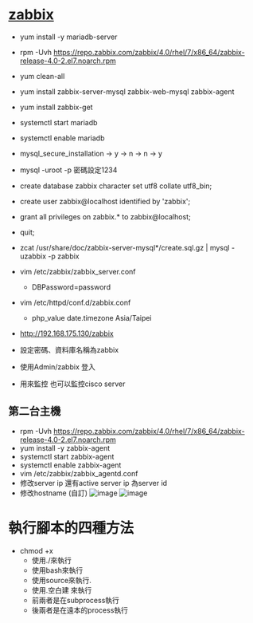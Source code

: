 # [zabbix](https://www.zabbix.com/download)
* yum install -y mariadb-server
* rpm -Uvh https://repo.zabbix.com/zabbix/4.0/rhel/7/x86_64/zabbix-release-4.0-2.el7.noarch.rpm
* yum clean-all
* yum install zabbix-server-mysql zabbix-web-mysql zabbix-agent
* yum install zabbix-get
* systemctl start mariadb
* systemctl enable mariadb
* mysql_secure_installation -> y -> n -> n -> y
* mysql -uroot -p 密碼設定1234
* create database zabbix character set utf8 collate utf8_bin;
* create user zabbix@localhost identified by 'zabbix';
* grant all privileges on zabbix.* to zabbix@localhost;
* quit;
* zcat /usr/share/doc/zabbix-server-mysql*/create.sql.gz | mysql -uzabbix -p zabbix
* vim /etc/zabbix/zabbix_server.conf
  * DBPassword=password
* vim /etc/httpd/conf.d/zabbix.conf
  * php_value date.timezone Asia/Taipei
* http://192.168.175.130/zabbix
* 設定密碼、資料庫名稱為zabbix
* 使用Admin/zabbix 登入

* 用來監控 也可以監控cisco server
## 第二台主機
* rpm -Uvh https://repo.zabbix.com/zabbix/4.0/rhel/7/x86_64/zabbix-release-4.0-2.el7.noarch.rpm
* yum install -y zabbix-agent
* systemctl start zabbix-agent
* systemctl enable zabbix-agent
* vim /etc/zabbix/zabbix_agentd.conf
* 修改server ip 還有active server ip 為server id
* 修改hostname (自訂)
![image](https://user-images.githubusercontent.com/47874887/121304960-98d9f980-c92f-11eb-95cf-5f904dcb1a25.png)
![image](https://user-images.githubusercontent.com/47874887/121305091-bf983000-c92f-11eb-897c-a04c2917f19a.png)





# 執行腳本的四種方法
* chmod +x 
  * 使用./來執行
  * 使用bash來執行
  * 使用source來執行.
  * 使用.空白建 來執行
  * 前兩者是在subprocess執行
  * 後兩者是在遠本的process執行
